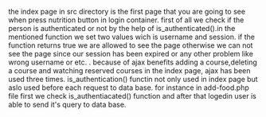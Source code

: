 the index page in src directory is the first page that you are going to see when press nutrition button in login container. first of all we check if the person is authenticated or not by the help of is_authenticated().in the mentioned function we set two values wich is username and session. if the function returns true we are allowed to see the page otherwise we can not see the page since our session has been expired or any other problem like wrong username or etc. .
because of ajax benefits adding a course,deleting a course and watching reserved courses in the index page, ajax has been used three times.
is_authentication() functin not only used in index page but aslo used before each request to data base. for instance in add-food.php file first we check is_authentiacated() function and after that logedin user is able to send it's query to data base.
